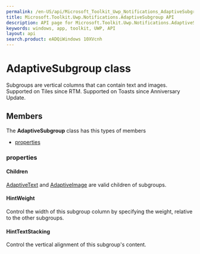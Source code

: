 ```yaml
---
permalink: /en-US/api/Microsoft_Toolkit_Uwp_Notifications_AdaptiveSubgroup.htm
title: Microsoft.Toolkit.Uwp.Notifications.AdaptiveSubgroup API 
description: API page for Microsoft.Toolkit.Uwp.Notifications.AdaptiveSubgroup
keywords: windows, app, toolkit, UWP, API
layout: api
search.product: eADQiWindows 10XVcnh
---
```



# AdaptiveSubgroup class

Subgroups are vertical columns that can contain text and images. Supported on Tiles since RTM. Supported on Toasts since Anniversary Update.

## Members

The **AdaptiveSubgroup** class has this types of members

* [properties](#properties)

### properties

#### Children

[AdaptiveText](Microsoft_Toolkit_Uwp_Notifications_AdaptiveText.htm) and [AdaptiveImage](Microsoft_Toolkit_Uwp_Notifications_AdaptiveImage.htm) are valid children of subgroups.



#### HintWeight

Control the width of this subgroup column by specifying the weight, relative to the other subgroups.



#### HintTextStacking

Control the vertical alignment of this subgroup's content.


